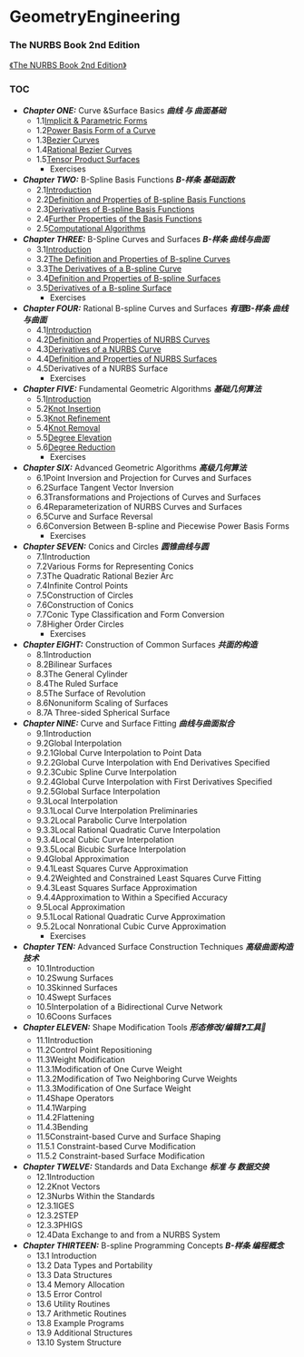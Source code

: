 # GeometryEngineering

### The NURBS Book 2nd Edition

[《The NURBS Book 2nd Edition》](https://link.springer.com/book/10.1007/978-3-642-97385-7)
### TOC 
- ***Chapter ONE:*** Curve &Surface Basics ***曲线 与 曲面基础***
  - 1.1[Implicit & Parametric Forms](https://github.com/ChenxingWang93/GeometryEngineering-The-NURBS-Book-Retro-/blob/main/A1.1/ALGORITHM%20A1.1.md) 
  - 1.2[Power Basis Form of a Curve](https://github.com/ChenxingWang93/GeometryEngineering-The-NURBS-Book-Retro-/blob/main/A1.2/ALGORITHM%20A1.2.md) 
  - 1.3[Bezier Curves](https://github.com/ChenxingWang93/GeometryEngineering-The-NURBS-Book-Retro-/blob/main/A1.3/ALGORITHM%20A1.3.md) 
  - 1.4[Rational Bezier Curves](https://github.com/ChenxingWang93/GeometryEngineering-The-NURBS-Book-Retro-/blob/main/A1.4/ALGORITHM%20A1.4.md) 
  - 1.5[Tensor Product Surfaces](https://github.com/ChenxingWang93/GeometryEngineering-The-NURBS-Book-Retro-/blob/main/A1.5/ALGORITHM%20A1.5.md) 
    - Exercises
- ***Chapter TWO:*** B-Spline Basis Functions ***B-样条 基础函数***
  - 2.1[Introduction](https://github.com/ChenxingWang93/GeometryEngineering-The-NURBS-Book-Retro-/blob/main/A2.1/ALGORITHM%20A2.1.md) 
  - 2.2[Definition and Properties of B-spline Basis Functions](https://github.com/ChenxingWang93/GeometryEngineering-The-NURBS-Book-Retro-/blob/main/A2.2/ALGORITHM%20A2.2.md) 
  - 2.3[Derivatives of B-spline Basis Functions](https://github.com/ChenxingWang93/GeometryEngineering-The-NURBS-Book-Retro-/blob/main/A2.3/ALGORITHM%20A2.3.md) 
  - 2.4[Further Properties of the Basis Functions](https://github.com/ChenxingWang93/GeometryEngineering-The-NURBS-Book-Retro-/blob/main/A2.4/ALGORITHM%20A2.4.md) 
  - 2.5[Computational Algorithms](https://github.com/ChenxingWang93/GeometryEngineering-The-NURBS-Book-Retro-/blob/main/A2.5/ALGORITHM%20A2.5.md) 
- ***Chapter THREE:*** B-Spline Curves and Surfaces ***B-样条 曲线与曲面***
  - 3.1[Introduction](https://github.com/ChenxingWang93/GeometryEngineering-The-NURBS-Book-Retro-/blob/main/A3.1/ALGORITHM%20A3.1.md)
  - 3.2[The Definition and Properties of B-spline Curves](https://github.com/ChenxingWang93/GeometryEngineering-The-NURBS-Book-Retro-/blob/main/A3.2/ALGORITHM%20A3.2.md) 
  - 3.3[The Derivatives of a B-spline Curve](https://github.com/ChenxingWang93/GeometryEngineering-The-NURBS-Book-Retro-/blob/main/A3.3/ALGORITHM%20A3.3.md)
  - 3.4[Definition and Properties of B-spline Surfaces](https://github.com/ChenxingWang93/GeometryEngineering-The-NURBS-Book-Retro-/blob/main/A3.4/ALGORITHM%20A3.4.md) 
  - 3.5[Derivatives of a B-spline Surface](https://github.com/ChenxingWang93/GeometryEngineering-The-NURBS-Book-Retro-/blob/main/A3.5/ALGORITHM%20A3.5.md)
    - Exercises
- ***Chapter FOUR:*** Rational B-spline Curves and Surfaces ***有理B-样条 曲线与曲面***
  - 4.1[Introduction](https://github.com/ChenxingWang93/GeometryEngineering-The-NURBS-Book-Retro-/blob/main/A4.1/ALGORITHM%20A4.1.md)
  - 4.2[Definition and Properties of NURBS Curves](https://github.com/ChenxingWang93/GeometryEngineering-The-NURBS-Book-Retro-/blob/main/A4.2/ALGORITHM%20A4.2.md)
  - 4.3[Derivatives of a NURBS Curve](https://github.com/ChenxingWang93/GeometryEngineering-The-NURBS-Book-Retro-/blob/main/A4.3/ALGORITHM%20A4.3.md)
  - 4.4[Definition and Properties of NURBS Surfaces](https://github.com/ChenxingWang93/GeometryEngineering-The-NURBS-Book-Retro-/blob/main/A4.4/ALGORITHM%20A4.4.md)
  - 4.5Derivatives of a NURBS Surface
    - Exercises
- ***Chapter FIVE:*** Fundamental Geometric Algorithms ***基础几何算法***
  - 5.1[Introduction](https://github.com/ChenxingWang93/GeometryEngineering-The-NURBS-Book-Retro-/blob/main/A5.1/ALGORITHM%20A5.1.md)
  - 5.2[Knot Insertion](https://github.com/ChenxingWang93/GeometryEngineering-The-NURBS-Book-Retro-/blob/main/A5.2/ALGORITHM%20A5.2.md)
  - 5.3[Knot Refinement](https://github.com/ChenxingWang93/GeometryEngineering-The-NURBS-Book-Retro-/blob/main/A5.3/ALGORITHM%20A5.3.md)
  - 5.4[Knot Removal](https://github.com/ChenxingWang93/GeometryEngineering-The-NURBS-Book-Retro-/blob/main/A5.4/ALGORITHM%20A5.4.md)
  - 5.5[Degree Elevation](https://github.com/ChenxingWang93/GeometryEngineering-The-NURBS-Book-Retro-/blob/main/A5.5/ALGORITHM%20A5.5.md)
  - 5.6[Degree Reduction](https://github.com/ChenxingWang93/GeometryEngineering-The-NURBS-Book-Retro-/blob/main/A5.6/ALGORITHM%20A5.6.md)
    - Exercises
- ***Chapter SIX:*** Advanced Geometric Algorithms ***高级几何算法***
  - 6.1Point Inversion and Projection for Curves and Surfaces
  - 6.2Surface Tangent Vector Inversion
  - 6.3Transformations and Projections of Curves and Surfaces
  - 6.4Reparameterization of NURBS Curves and Surfaces
  - 6.5Curve and Surface Reversal
  - 6.6Conversion Between B-spline and Piecewise Power Basis Forms
    - Exercises
- ***Chapter SEVEN:*** Conics and Circles ***圆锥曲线与圆***
  - 7.1Introduction
  - 7.2Various Forms for Representing Conics
  - 7.3The Quadratic Rational Bezier Arc
  - 7.4Infinite Control Points
  - 7.5Construction of Circles
  - 7.6Construction of Conics
  - 7.7Conic Type Classification and Form Conversion
  - 7.8Higher Order Circles
    - Exercises 
- ***Chapter EIGHT:*** Construction of Common Surfaces ***共面的构造***
  - 8.1Introduction
  - 8.2Bilinear Surfaces
  - 8.3The General Cylinder
  - 8.4The Ruled Surface
  - 8.5The Surface of Revolution
  - 8.6Nonuniform Scaling of Surfaces
  - 8.7A Three-sided Spherical Surface
- ***Chapter NINE:*** Curve and Surface Fitting ***曲线与曲面拟合***
  - 9.1Introduction
  - 9.2Global Interpolation
  - 9.2.1Global Curve Interpolation to Point Data
  - 9.2.2Global Curve Interpolation with End Derivatives Specified
  - 9.2.3Cubic Spline Curve Interpolation
  - 9.2.4Global Curve Interpolation with First Derivatives Specified
  - 9.2.5Global Surface Interpolation
  - 9.3Local Interpolation
  - 9.3.1Local Curve Interpolation Preliminaries
  - 9.3.2Local Parabolic Curve Interpolation
  - 9.3.3Local Rational Quadratic Curve Interpolation
  - 9.3.4Local Cubic Curve Interpolation
  - 9.3.5Local Bicubic Surface Interpolation
  - 9.4Global Approximation
  - 9.4.1Least Squares Curve Approximation
  - 9.4.2Weighted and Constrained Least Squares Curve Fitting
  - 9.4.3Least Squares Surface Approximation
  - 9.4.4Approximation to Within a Specified Accuracy
  - 9.5Local Approximation
  - 9.5.1Local Rational Quadratic Curve Approximation
  - 9.5.2Local Nonrational Cubic Curve Approximation
    - Exercises
- ***Chapter TEN:*** Advanced Surface Construction Techniques ***高级曲面构造技术***
  - 10.1Introduction
  - 10.2Swung Surfaces
  - 10.3Skinned Surfaces
  - 10.4Swept Surfaces
  - 10.5Interpolation of a Bidirectional Curve Network
  - 10.6Coons Surfaces
- ***Chapter ELEVEN:*** Shape Modification Tools ***形态修改/编辑❓工具🔧***
  - 11.1Introduction
  - 11.2Control Point Repositioning
  - 11.3Weight Modification
  - 11.3.1Modification of One Curve Weight
  - 11.3.2Modification of Two Neighboring Curve Weights
  - 11.3.3Modification of One Surface Weight
  - 11.4Shape Operators
  - 11.4.1Warping
  - 11.4.2Flattening
  - 11.4.3Bending
  - 11.5Constraint-based Curve and Surface Shaping
  - 11.5.1 Constraint-based Curve Modification
  - 11.5.2 Constraint-based Surface Modification
- ***Chapter TWELVE:*** Standards and Data Exchange ***标准 与 数据交换***
  - 12.1Introduction
  - 12.2Knot Vectors
  - 12.3Nurbs Within the Standards
  - 12.3.1IGES
  - 12.3.2STEP
  - 12.3.3PHIGS
  - 12.4Data Exchange to and from a NURBS System
- ***Chapter THIRTEEN:*** B-spline Programming Concepts ***B-样条 编程概念***
  - 13.1 Introduction
  - 13.2 Data Types and Portability
  - 13.3 Data Structures
  - 13.4 Memory Allocation
  - 13.5 Error Control
  - 13.6 Utility Routines
  - 13.7 Arithmetic Routines
  - 13.8 Example Programs
  - 13.9 Additional Structures
  - 13.10 System Structure
